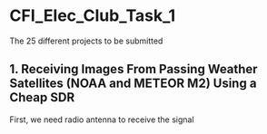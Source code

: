 # CFI_Elec_Club_Task_1
  The 25 different projects to be submitted
## 1. Receiving Images From Passing Weather Satellites (NOAA and METEOR M2) Using a Cheap SDR
  First, we need </B>radio antenna</B> to receive the signal
